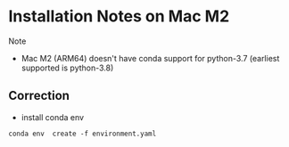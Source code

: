 # Installation Notes on Mac M2

Note
- Mac M2 (ARM64) doesn't have conda support for python-3.7 (earliest supported is python-3.8)

## Correction

- install conda env
```
conda env  create -f environment.yaml
```
